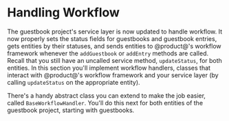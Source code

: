 # Handling Workflow [](id=handling-workflow)

The guestbook project's service layer is now updated to handle workflow. It now
properly sets the status fields for guestbooks and guestbook entries, gets
entities by their statuses, and sends entities to @product@'s workflow framework
whenever the `addGuestbook` or `addEntry` methods are called. Recall that you
still have an uncalled service method, `updateStatus`, for both entities. In
this section you'll implement workflow handlers, classes that interact with
@product@'s workflow framework and your service layer (by calling `updateStatus`
on the appropriate entity).

There's a handy abstract class you can extend to make the job easier, called
`BaseWorkflowHandler`. You'll do this next for both entities of the guestbook
project, starting with guestbooks.


